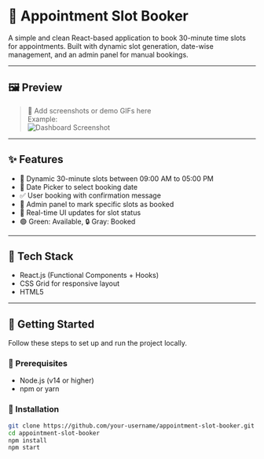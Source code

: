 # 📅 Appointment Slot Booker

A simple and clean React-based application to book 30-minute time slots for appointments. Built with dynamic slot generation, date-wise management, and an admin panel for manual bookings.

---

## 🖼️ Preview

> 📌 Add screenshots or demo GIFs here  
> Example:  
> ![Dashboard Screenshot](https://github.com/user-attachments/assets/81b44355-54ea-48ad-9896-a2b7974b83aa)



---

## ✨ Features

- 🔄 Dynamic 30-minute slots between 09:00 AM to 05:00 PM
- 📆 Date Picker to select booking date
- ✅ User booking with confirmation message
- 🔐 Admin panel to mark specific slots as booked
- 🔄 Real-time UI updates for slot status
- 🟢 Green: Available, 🔒 Gray: Booked

---

## 🧪 Tech Stack

- React.js (Functional Components + Hooks)
- CSS Grid for responsive layout
- HTML5

---

## 🚀 Getting Started

Follow these steps to set up and run the project locally.

### 🔧 Prerequisites

- Node.js (v14 or higher)
- npm or yarn

### 🔄 Installation

```bash
git clone https://github.com/your-username/appointment-slot-booker.git
cd appointment-slot-booker
npm install
npm start
